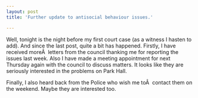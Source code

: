 ```yaml
---
layout: post
title: 'Further update to antisocial behaviour issues.'

---
```


Well, tonight is the night before my first court case (as a witness I hasten to add). And since the last post, quite a bit has happened. Firstly, I have received moreÂ  letters from the council thanking me for reporting the issues last week. Also I have made a meeting appointment for next Thursday again with the council to discuss matters. It looks like they are seriously interested in the problems on Park Hall.

Finally, I also heard back from the Police who wish me toÂ  contact them on the weekend. Maybe they are interested too.
